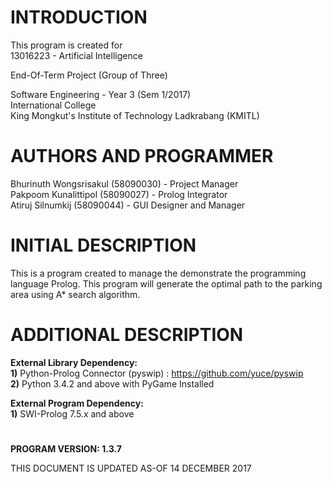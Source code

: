 # INTRODUCTION

  This program is created for <br>
  13016223 - Artificial Intelligence<br>
  
  End-Of-Term Project (Group of Three)<br>

  Software Engineering - Year 3 (Sem 1/2017)<br>
  International College<br>
  King Mongkut's Institute of Technology Ladkrabang (KMITL)<br>

# AUTHORS AND PROGRAMMER

  Bhurinuth Wongsrisakul (58090030) - Project Manager  <br>
  Pakpoom Kunalittipol (58090027) - Prolog Integrator <br>
  Atiruj Silnumkij (58090044) - GUI Designer and Manager <br>


# INITIAL DESCRIPTION

  This is a program created to manage the demonstrate the programming language Prolog.
  This program will generate the optimal path to the parking area using A* search algorithm.

# ADDITIONAL DESCRIPTION

  **External Library Dependency:**<br>
  **1)** Python-Prolog Connector (pyswip) : https://github.com/yuce/pyswip <br>
  **2)** Python 3.4.2 and above with PyGame Installed<br>
  
  **External Program Dependency:**<br>
  **1)** SWI-Prolog 7.5.x and above<br>
# 
**PROGRAM VERSION: 1.3.7<br>**

THIS DOCUMENT IS UPDATED AS-OF 14 DECEMBER 2017<br>
